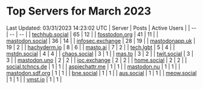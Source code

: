# Top Servers for March 2023
Last Updated: 03/31/2023 14:23:02 UTC
| Server | Posts | Active Users |
| -- | -- | -- |
| [techhub.social](https://techhub.social/tags/PowerShell) | 65 | 12 |
| [fosstodon.org](https://fosstodon.org/tags/PowerShell) | 41 | 11 |
| [mastodon.social](https://mastodon.social/tags/PowerShell) | 36 | 14 |
| [infosec.exchange](https://infosec.exchange/tags/PowerShell) | 28 | 19 |
| [mastodonapp.uk](https://mastodonapp.uk/tags/PowerShell) | 19 | 2 |
| [hachyderm.io](https://hachyderm.io/tags/PowerShell) | 8 | 6 |
| [masto.ai](https://masto.ai/tags/PowerShell) | 7 | 2 |
| [tech.lgbt](https://tech.lgbt/tags/PowerShell) | 5 | 4 |
| [mstdn.social](https://mstdn.social/tags/PowerShell) | 4 | 4 |
| [chaos.social](https://chaos.social/tags/PowerShell) | 3 | 1 |
| [mas.to](https://mas.to/tags/PowerShell) | 3 | 2 |
| [twit.social](https://twit.social/tags/PowerShell) | 3 | 3 |
| [mastodon.uno](https://mastodon.uno/tags/PowerShell) | 2 | 2 |
| [ioc.exchange](https://ioc.exchange/tags/PowerShell) | 2 | 2 |
| [home.social](https://home.social/tags/PowerShell) | 2 | 2 |
| [social.tchncs.de](https://social.tchncs.de/tags/PowerShell) | 1 | 1 |
| [aspiechattr.me](https://aspiechattr.me/tags/PowerShell) | 1 | 1 |
| [mastodon.nu](https://mastodon.nu/tags/PowerShell) | 1 | 1 |
| [mastodon.sdf.org](https://mastodon.sdf.org/tags/PowerShell) | 1 | 1 |
| [bne.social](https://bne.social/tags/PowerShell) | 1 | 1 |
| [aus.social](https://aus.social/tags/PowerShell) | 1 | 1 |
| [meow.social](https://meow.social/tags/PowerShell) | 1 | 1 |
| [vmst.io](https://vmst.io/tags/PowerShell) | 1 | 1 |
